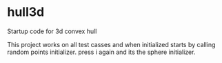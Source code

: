 # hull3d
Startup code for 3d convex hull

This project works on all test casses and when initialized starts by calling random points initializer. press i again and its the sphere initializer.